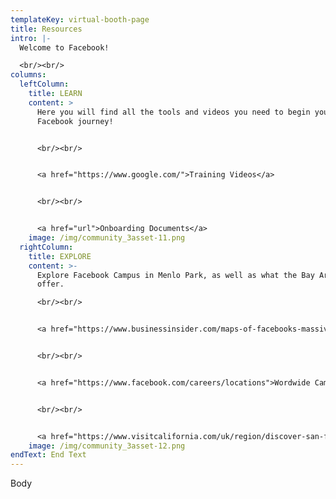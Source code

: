 ```yaml
---
templateKey: virtual-booth-page
title: Resources
intro: |-
  Welcome to Facebook!

  <br/><br/>
columns:
  leftColumn:
    title: LEARN
    content: >
      Here you will find all the tools and videos you need to begin your
      Facebook journey!


      <br/><br/>


      <a href="https://www.google.com/">Training Videos</a>


      <br/><br/>


      <a href="url">Onboarding Documents</a>
    image: /img/community_3asset-11.png
  rightColumn:
    title: EXPLORE
    content: >-
      Explore Facebook Campus in Menlo Park, as well as what the Bay Area has to
      offer.

      <br/><br/>


      <a href="https://www.businessinsider.com/maps-of-facebooks-massive-new-9000-employee-campus-2011-4">Campus Maps</a>


      <br/><br/>


      <a href="https://www.facebook.com/careers/locations">Wordwide Campuses</a>


      <br/><br/>


      <a href="https://www.visitcalifornia.com/uk/region/discover-san-francisco-bay-area">Bay Area Highlights</a>
    image: /img/community_3asset-12.png
endText: End Text
---
```

Body